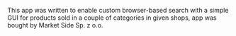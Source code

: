 This app was written to enable custom browser-based search with a simple GUI for products sold in a couple of categories in given shops, app was bought by Market Side Sp. z o.o. 
